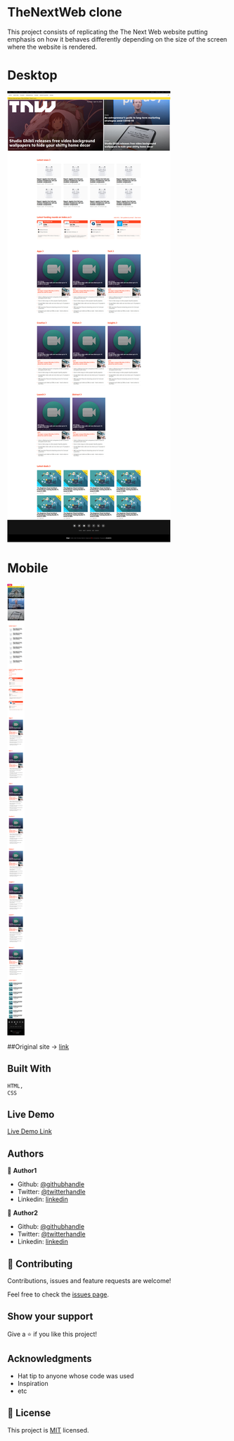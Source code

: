 # TheNextWeb clone
This project consists of replicating the The Next Web website putting emphasis on how it behaves differently depending on the size of the screen where the website is rendered.

# Desktop
![screenshot](./img/Readme/fullscreen.jpg)

# Mobile
![screenshot](./img/Readme/mobileV.png)

##Original site -> [link](https://thenextweb.com/)

## Built With

    HTML,
    CSS

## Live Demo

[Live Demo Link](https://rawcdn.githack.com/Stricks1/TheNextWeb-Clone/81163d6aa654bb645f707f6c8817e39134c580d9/index.html)

## Authors

👤 **Author1**

- Github: [@githubhandle](https://github.com/misterpaul4)
- Twitter: [@twitterhandle](https://twitter.com/paulajuze)
- Linkedin: [linkedin](https://linkedin.com/in/chukwuebuka-paul-ajuizeogu/)

👤 **Author2**

- Github: [@githubhandle](https://github.com/Stricks1)
- Twitter: [@twitterhandle](https://twitter.com/gandhinomethor)
- Linkedin: [linkedin](https://linkedin.com/in/gabriel-malheiros-silveira-b6632061/ )

## 🤝 Contributing

Contributions, issues and feature requests are welcome!

Feel free to check the [issues page](issues/).

## Show your support

Give a ⭐️ if you like this project!

## Acknowledgments

- Hat tip to anyone whose code was used
- Inspiration
- etc

## 📝 License

This project is [MIT](lic.url) licensed.